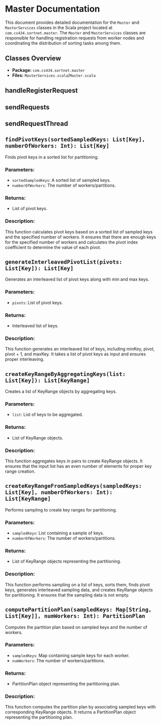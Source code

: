 # Master Documentation

This document provides detailed documentation for the `Master` and `MasterServices` classes in the Scala project located at `com.cs434.sortnet.master`. The `Master` and `MasterServices` classes are responsible for handling registration requests from worker nodes and coordinating the distribution of sorting tasks among them.

## Classes Overview

- **Package:** `com.cs434.sortnet.master`
- **Files:** `MasterServices.scala`/`Master.scala`

## handleRegisterRequest

## sendRequests

## sendRequestThread

## `findPivotKeys(sortedSampledKeys: List[Key], numberOfWorkers: Int): List[Key]`

Finds pivot keys in a sorted list for partitioning.

### Parameters:

- `sortedSampledKeys`: A sorted list of sampled keys.
- `numberOfWorkers`: The number of workers/partitions.

### Returns:

- List of pivot keys.

### Description:

This function calculates pivot keys based on a sorted list of sampled keys and the specified number of workers. It ensures that there are enough keys for the specified number of workers and calculates the pivot index coefficient to determine the value of each pivot.

## `generateInterleavedPivotList(pivots: List[Key]): List[Key]`

Generates an interleaved list of pivot keys along with min and max keys.

### Parameters:

- `pivots`: List of pivot keys.

### Returns:

- Interleaved list of keys.

### Description:

This function generates an interleaved list of keys, including minKey, pivot, pivot + 1, and maxKey. It takes a list of pivot keys as input and ensures proper interleaving.

## `createKeyRangeByAggregatingKeys(list: List[Key]): List[KeyRange]`

Creates a list of KeyRange objects by aggregating keys.

### Parameters:

- `list`: List of keys to be aggregated.

### Returns:

- List of KeyRange objects.

### Description:

This function aggregates keys in pairs to create KeyRange objects. It ensures that the input list has an even number of elements for proper key range creation.

## `createKeyRangeFromSampledKeys(sampledKeys: List[Key], numberOfWorkers: Int): List[KeyRange]`

Performs sampling to create key ranges for partitioning.

### Parameters:

- `sampledKeys`: List containing a sample of keys.
- `numberOfWorkers`: The number of workers/partitions.

### Returns:

- List of KeyRange objects representing the partitioning.

### Description:

This function performs sampling on a list of keys, sorts them, finds pivot keys, generates interleaved sampling data, and creates KeyRange objects for partitioning. It ensures that the sampling data is not empty.

## `computePartitionPlan(sampledKeys: Map[String, List[Key]], numWorkers: Int): PartitionPlan`

Computes the partition plan based on sampled keys and the number of workers.

### Parameters:

- `sampledKeys`: Map containing sample keys for each worker.
- `numWorkers`: The number of workers/partitions.

### Returns:

- PartitionPlan object representing the partitioning plan.

### Description:

This function computes the partition plan by associating sampled keys with corresponding KeyRange objects. It returns a PartitionPlan object representing the partitioning plan.
